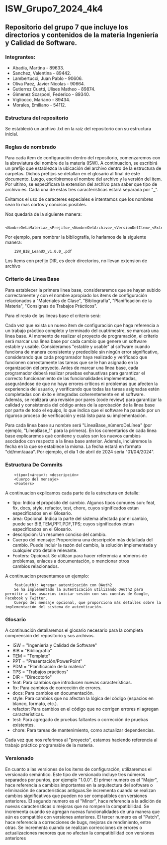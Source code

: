 # ISW_Grupo7_2024_4k4
<h2>Repositorio del grupo 7 que incluye los directorios y contenidos de la materia Ingeniería y Calidad de Software.</h2>

<h3>Integrantes:</h3>

- Abadía, Martina - 89633.
- Sanchez, Valentina - 89442.
- Lambertucci, Juan Pablo - 90606.
- Oliva Paez, Javier Nicolas - 90664.
- Gutierrez Cuetti, Ulises Matheo - 89874.
- Gimenez Scarponi, Federico - 89340.
- Vigliocco, Mariano - 89434.
- Morales, Emiliano - 54112.

<h3>Estructura del repositorio</h3>

Se estableció un archivo .txt en la raíz del repositorio con su estructura inicial. 


<h3>Reglas de nombrado</h3>

Para cada item de configuración dentro del repositorio, comenzaremos con la abreviatura del nombre de la materia (ISW). A continuacion, se escribirá un prefijo que establezca la ubicación del archivo dentro de la estructura de carpetas. Dichos prefijos se detallan en el glosario al final de este documento. Luego, escribiremos el nombre del archivo y la versión del item. Por ultimo, se especificara la extension del archivo para saber que tipo de archivo es. Cada una de estas tres características estará separada por "_".


Evitamos el uso de caracteres especiales e intentamos que los nombres sean lo mas cortos y concisos posibles.

Nos quedaría de la siguiente manera:

        <NombreDeLaMateria>_<Prejifo>_<NombreDelArchivo>_<VersionDelItem>_<ExtensionDelArchivo>

Por ejemplo, para nombrar la bibliografía, lo haríamos de la siguiente manera:

        ISW_BIB_LeanUX_v1.0.0_.pdf

Los Items con prefijo DIR, es decir directorios, no llevan extension de archivo

<h3>Criterio de Linea Base</h3>

Para establecer la primera linea base, consideraremos que se hayan subido correctamente y con el nombre apropiado los items de configuración relacionados a "Materiales de Clase", "Bibliografía", "Planificación de la Materia", "Consignas de Trabajos Prácticos".

Para el resto de las lineas base el criterio será: 

Cada vez que exista un nuevo item de configuración que haga referencia a un trabajo práctico completo y terminado del cuatrimestre, se marcará una linea base.
Al momento de realizar el proyecto de programación, el criterio será marcar una línea base por cada cambio que genere un software estable y usable. Consideramos "estable y usable" al software cuando funciona de manera consistente y predecible sin ningún error significativo, considerando que cada programador haya realizado y verificado que funcionen correctamente las tareas que se le han asignado en la organización del proyecto.
Antes de marcar una línea base, cada programador deberá realizar pruebas exhaustivas para garantizar el correcto funcionamiento de las funcionalidades implementadas, asegurándose de que no haya errores críticos ni problemas que afecten la experiencia del usuario, y verificando que todas las tareas asignadas estén completadas con éxito e integradas coherentemente en el software. Además, se realizará una revisión por pares (code review) para garantizar la calidad y consistencia del código antes de la aprobación de la línea base por parte de todo el equipo, lo que indica que el software ha pasado por un riguroso proceso de verificación y está listo para su implementación. 

Para cada línea base su nombre será "LíneaBase_númeroDeLínea" (por ejemplo, "LíneaBase_1" para la primera). En los comentarios de cada línea base explicaremos qué contiene y cuales son los nuevos cambios asociados con respecto a la línea base anterior. Además, incluiremos la fecha en la que se establece la misma. La fecha estará en formato "dd/mm/aaaa". Por ejemplo, el día 1 de abril de 2024 sería "01/04/2024".


<h3>Estructura De Commits</h3>

        <tipo>(<área>): <descripción>
        <Cuerpo del mensaje>
        <Footers>
        
A continuacion explicamos cada parte de la estructura en detalle:
- tipo: Indica el propósito del cambio. Algunos tipos comunes son: feat, fix, docs, style, refactor, test, chore, cuyos significados estan especificados en el Glosario.
- área: Opcional. Indica la parte del sistema afectada por el cambio, puede ser BIB,TEM,PPT,PDF,TPS; cuyos significados estan especificados en el Glosario.
- descripción: Un resumen conciso del cambio.
- Cuerpo del mensaje: Proporciona una descripción más detallada del cambio. Puede incluir la razón del cambio, la solución implementada y cualquier otro detalle relevante.
- Footers: Opcional. Se utilizan para hacer referencia a números de problemas, enlaces a documentación, o mencionar otros cambios relacionados.

A continuacion presentamos un ejemplo:

        feat(auth): Agregar autenticación con OAuth2
        Se ha implementado la autenticación utilizando OAuth2 para permitir a los usuarios iniciar sesión con sus cuentas de Google, Facebook y Twitter.
        Cuerpo del mensaje opcional, que proporciona más detalles sobre la implementación del sistema de autenticación.


<h3>Glosario</h3>

A continuación detallaremos el glosario necesario para la completa comprensión del repositorio y sus archivos.

- ISW = "Ingeniería y Calidad de Software"
- BIB = "Bibliografía"
- TEM = "Template"
- PPT = "Presentación/PowerPoint"
- PDM = "Planificación de la materia"
- TPS = "Trabajos prácticos"
- DIR = "Direcotorio"
- feat: Para cambios que introducen nuevas características.
- fix: Para cambios de corrección de errores.
- docs: Para cambios en documentación.
- style: Para cambios que no afectan la lógica del código (espacios en blanco, formato, etc.).
- refactor: Para cambios en el código que no corrigen errores ni agregan características.
- test: Para agregado de pruebas faltantes o corrección de pruebas existentes.
- chore: Para tareas de mantenimiento, como actualizar dependencias.

Cada vez que nos referimos al "proyecto", estamos haciendo referencia al trabajo práctico programable de la materia.

<h3>Versionado</h3>

En cuanto a las versiones de los items de configuración, utilizaremos el versionado semántico. Este tipo de versionado incluye tres números separados por puntos, por ejemplo "1.0.0". El primer numero es el "Major", hace referencia a cambios importantes 
en la arquitectura del software o eliminación de características antiguas.Se incrementa cuando se realizan cambios significativos que pueden no ser compatibles con versiones anteriores.
El segundo numero es el "Minor", hace referencia a la adición de nuevas características o mejoras que no rompen la compatibilidad. Se incrementa cuando se agregan nuevas funcionalidades de una manera que aún es compatible con versiones anteriores.
El tercer numero es el "Patch", hace referencia a correcciones de bugs, mejoras de rendimiento, entre otras. Se incrementa cuando se realizan correcciones de errores o actualizaciones menores que no afectan la compatibilidad con versiones anteriores


